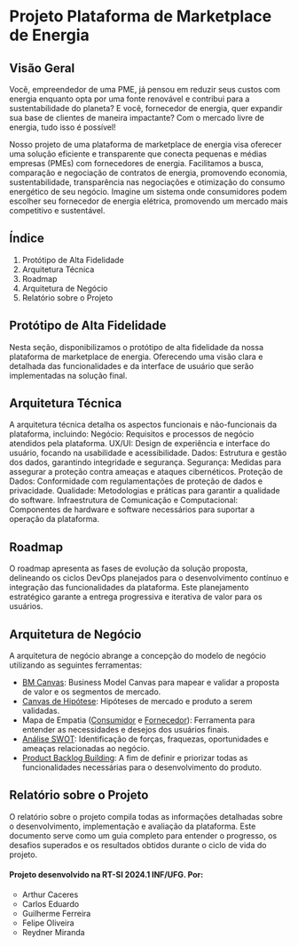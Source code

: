# Projeto Plataforma de Marketplace de Energia

## Visão Geral
Você, empreendedor de uma PME, já pensou em reduzir seus custos com energia enquanto opta por uma fonte renovável e contribui para a sustentabilidade do planeta? E você, fornecedor de energia, quer expandir sua base de clientes de maneira impactante? Com o mercado livre de energia, tudo isso é possível! <p></p>
Nosso projeto de uma plataforma de marketplace de energia visa oferecer uma solução eficiente e transparente que conecta pequenas e médias empresas (PMEs) com fornecedores de energia. Facilitamos a busca, comparação e negociação de contratos de energia, promovendo economia, sustentabilidade, transparência nas negociações e otimização do consumo energético de seu negócio. Imagine um sistema onde consumidores podem escolher seu fornecedor de energia elétrica, promovendo um mercado mais competitivo e sustentável.

## Índice
1) Protótipo de Alta Fidelidade
2) Arquitetura Técnica
3) Roadmap
4) Arquitetura de Negócio
5) Relatório sobre o Projeto

## Protótipo de Alta Fidelidade
Nesta seção, disponibilizamos o protótipo de alta fidelidade da nossa plataforma de marketplace de energia. Oferecendo uma visão clara e detalhada das funcionalidades e da interface de usuário que serão implementadas na solução final.

## Arquitetura Técnica
A arquitetura técnica detalha os aspectos funcionais e não-funcionais da plataforma, incluindo:
Negócio: Requisitos e processos de negócio atendidos pela plataforma.
UX/UI: Design de experiência e interface do usuário, focando na usabilidade e acessibilidade.
Dados: Estrutura e gestão dos dados, garantindo integridade e segurança.
Segurança: Medidas para assegurar a proteção contra ameaças e ataques cibernéticos.
Proteção de Dados: Conformidade com regulamentações de proteção de dados e privacidade.
Qualidade: Metodologias e práticas para garantir a qualidade do software.
Infraestrutura de Comunicação e Computacional: Componentes de hardware e software necessários para suportar a operação da plataforma.

## Roadmap
O roadmap apresenta as fases de evolução da solução proposta, delineando os ciclos DevOps planejados para o desenvolvimento contínuo e integração das funcionalidades da plataforma. Este planejamento estratégico garante a entrega progressiva e iterativa de valor para os usuários.

## Arquitetura de Negócio
A arquitetura de negócio abrange a concepção do modelo de negócio utilizando as seguintes ferramentas:
+ <a href="03. Ferramentas/Business Model Canvas.PNG">BM Canvas</a>: Business Model Canvas para mapear e validar a proposta de valor e os segmentos de mercado.
+ <a href="03. Ferramentas/Canvas de Hipótese.PNG">Canvas de Hipótese</a>: Hipóteses de mercado e produto a serem validadas.
+ Mapa de Empatia (<a href="03. Ferramentas/Mapa de Empatia Consumidor.PNG">Consumidor</a> e <a href="03. Ferramentas/Mapa de Empatia Fornecedor.PNG">Fornecedor</a>): Ferramenta para entender as necessidades e desejos dos usuários finais.
+ <a href="03. Ferramentas/Análise SWOT.PNG">Análise SWOT</a>: Identificação de forças, fraquezas, oportunidades e ameaças relacionadas ao negócio.
+ <a href="03. Ferramentas/Product Backlog Building.PNG">Product Backlog Building</a>: A fim de definir e priorizar todas as funcionalidades necessárias para o desenvolvimento do produto.

## Relatório sobre o Projeto
O relatório sobre o projeto compila todas as informações detalhadas sobre o desenvolvimento, implementação e avaliação da plataforma. Este documento serve como um guia completo para entender o progresso, os desafios superados e os resultados obtidos durante o ciclo de vida do projeto.

#### Projeto desenvolvido na RT-SI 2024.1 INF/UFG. Por:
<ul style="list-style-type: circle;">
<li>Arthur Caceres</li>
<li>Carlos Eduardo</li>
<li>Guilherme Ferreira</li>
<li>Felipe Oliveira</li>
<li>Reydner Miranda</li>
</ul>
